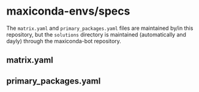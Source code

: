 # maxiconda-envs/specs

The `matrix.yaml` and `primary_packages.yaml` files are maintained by/in this repository, but the `solutions` directory is maintained (automatically and dayly) through the maxiconda-bot repository.

## matrix.yaml



## primary_packages.yaml


